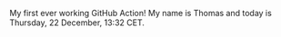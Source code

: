 My first ever working GitHub Action!
My name is Thomas and today is Thursday, 22 December, 13:32 CET. 
